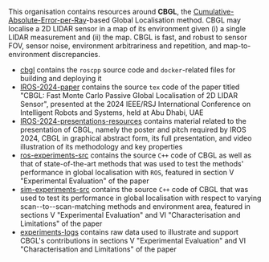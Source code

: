 This organisation contains resources around **CBGL**, the [Cumulative-Absolute-Error-per-Ray](https://raw.githubusercontent.com/cbgl/IROS-2024-presentations-resources/refs/heads/master/cbgl_graphical_abstract/IROS24_0101_graphical_abstract.png)-based Global Localisation method. CBGL may localise a 2D LIDAR sensor in a map of its environment given (i) a single LIDAR measurement and (ii) the map. CBGL is fast, and robust to sensor FOV, sensor noise, environment arbitrariness and repetition, and map-to-environment discrepancies.

- [cbgl](https://github.com/cbgl/cbgl) contains the `roscpp` source code and `docker`-related files for building and deploying it
- [IROS-2024-paper](https://github.com/cbgl/IROS-2024-paper) contains the source `tex` code of the paper titled "CBGL: Fast Monte Carlo Passive Global Localisation of 2D LIDAR Sensor", presented at the 2024 IEEE/RSJ International Conference on Intelligent Robots and Systems, held at Abu Dhabi, UAE
- [IROS-2024-presentations-resources](https://github.com/cbgl/IROS-2024-presentations-resources) contains material related to the presentation of CBGL, namely the poster and pitch required by IROS 2024, CBGL in graphical abstract form, its full presentation, and video illustration of its methodology and key properties
- [ros-experiments-src](https://github.com/cbgl/ros-experiments-src) contains the source `C++` code of CBGL as well as that of state-of-the-art methods that was used to test the methods' performance in global localisation with `ROS`, featured in section V "Experimental Evaluation" of the paper
- [sim-experiments-src](https://github.com/cbgl/sim-experiments-src) contains the source `C++` code of CBGL that was used to test its performance in global localisation with respect to varying scan--to--scan-matching methods and environment area, featured in sections V "Experimental Evaluation" and VI "Characterisation and Limitations" of the paper
- [experiments-logs](https://github.com/cbgl/experiments-logs) contains raw data used to illustrate and support CBGL's contributions in sections V "Experimental Evaluation" and VI "Characterisation and Limitations" of the paper
